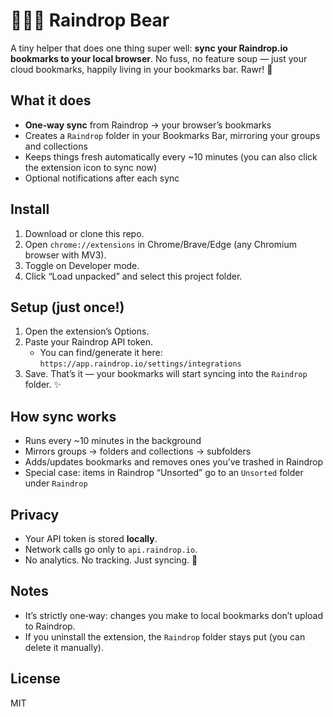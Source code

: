 # 🐻‍❄️💧 Raindrop Bear

A tiny helper that does one thing super well: **sync your Raindrop.io bookmarks to your local browser**. No fuss, no feature soup — just your cloud bookmarks, happily living in your bookmarks bar. Rawr! 🐻

## What it does

- **One‑way sync** from Raindrop → your browser’s bookmarks
- Creates a `Raindrop` folder in your Bookmarks Bar, mirroring your groups and collections
- Keeps things fresh automatically every ~10 minutes (you can also click the extension icon to sync now)
- Optional notifications after each sync

## Install

1. Download or clone this repo.
2. Open `chrome://extensions` in Chrome/Brave/Edge (any Chromium browser with MV3).
3. Toggle on Developer mode.
4. Click “Load unpacked” and select this project folder.

## Setup (just once!)

1. Open the extension’s Options.
2. Paste your Raindrop API token.
   - You can find/generate it here: `https://app.raindrop.io/settings/integrations`
3. Save. That’s it — your bookmarks will start syncing into the `Raindrop` folder. ✨

## How sync works

- Runs every ~10 minutes in the background
- Mirrors groups → folders and collections → subfolders
- Adds/updates bookmarks and removes ones you’ve trashed in Raindrop
- Special case: items in Raindrop “Unsorted” go to an `Unsorted` folder under `Raindrop`

## Privacy

- Your API token is stored **locally**.
- Network calls go only to `api.raindrop.io`.
- No analytics. No tracking. Just syncing. 💙

## Notes

- It’s strictly one‑way: changes you make to local bookmarks don’t upload to Raindrop.
- If you uninstall the extension, the `Raindrop` folder stays put (you can delete it manually).

## License

MIT
